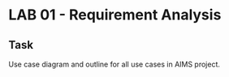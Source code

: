 # LAB 01 - Requirement Analysis

## Task

Use case diagram and outline for all use cases in AIMS project.
